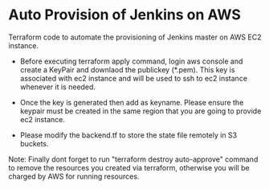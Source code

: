 # Auto Provision of Jenkins on AWS

Terraform code to automate the provisioning of Jenkins master on AWS EC2 instance.

* Before executing terraform apply command, login aws console and create a KeyPair and downlaod the 
publickey (*.pem). This key is associated with ec2 instance and will be used to ssh to 
ec2 instance whenever it is needed.

* Once the key is generated then add as keyname. Please ensure the keypair must be created in the same region that you are 
going to provide ec2 instance.

* Please modify the backend.tf to store the state file remotely in S3 buckets.

Note: Finally dont forget to run "terraform destroy auto-approve" command to remove the resources you created 
via terraform, otherwise you will be charged by AWS for running resources.